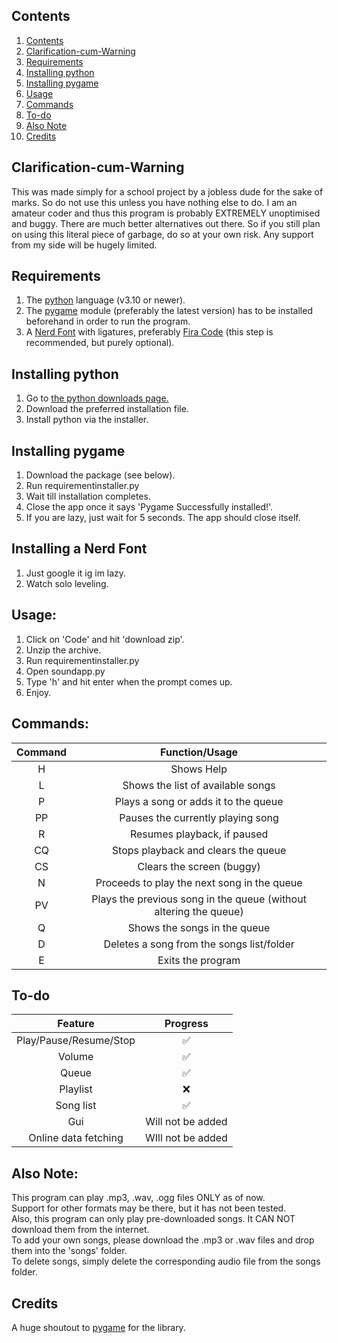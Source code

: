 ## Contents
1. [Contents](https://github.com/Avn3s/SoundApp?tab=readme-ov-file#contents)
2. [Clarification-cum-Warning](https://github.com/Avn3s/SoundApp?tab=readme-ov-file#clarification-cum-warning)
3. [Requirements](https://github.com/Avn3s/SoundApp?tab=readme-ov-file#requirements)
4. [Installing python](https://github.com/Avn3s/SoundApp?tab=readme-ov-file#clarification-cum-warning)
5. [Installing pygame](https://github.com/Avn3s/SoundApp?tab=readme-ov-file#installing-python)
6. [Usage](https://github.com/Avn3s/SoundApp?tab=readme-ov-file#usage)
7. [Commands](https://github.com/Avn3s/SoundApp?tab=readme-ov-file#commands)
8. [To-do](https://github.com/Avn3s/SoundApp?tab=readme-ov-file#to-do)
9. [Also Note](https://github.com/Avn3s/SoundApp?tab=readme-ov-file#also-note)
10. [Credits](https://github.com/Avn3s/SoundApp?tab=readme-ov-file#credits)

## Clarification-cum-Warning
This was made simply for a school project by a jobless dude for the sake of marks. So do not use this unless you have nothing else to do.
I am an amateur coder and thus this program is probably EXTREMELY unoptimised and buggy. 
There are much better alternatives out there. So if you still plan on using this literal piece of garbage, do so at your own risk.
Any support from my side will be hugely limited.

## Requirements
1. The [python](https://www.python.org/) language (v3.10 or newer).
2. The [pygame](https://pypi.org/project/pygame/) module (preferably the latest version) has to be installed beforehand in order to run the program.
3. A [Nerd Font](https://www.nerdfonts.com/) with ligatures, preferably [Fira Code](https://github.com/ryanoasis/nerd-fonts/tree/master/patched-fonts/FiraCode) (this step is recommended, but purely optional).

## Installing python
1. Go to [the python downloads page.](https://www.python.org/downloads)
2. Download the preferred installation file.
3. Install python via the installer.

## Installing pygame
 1. Download the package (see below).
 2. Run requirementinstaller.py
 3. Wait till installation completes.
 4. Close the app once it says 'Pygame Successfully installed!'.
 5. If you are lazy, just wait for 5 seconds. The app should close itself.

## Installing a Nerd Font
 1. Just google it ig im lazy.
 2. Watch solo leveling.

## Usage:
 1. Click on 'Code' and hit 'download zip'.
 2. Unzip the archive.
 3. Run requirementinstaller.py
 4. Open soundapp.py
 5. Type 'h' and hit enter when the prompt comes up.
 6. Enjoy.

## Commands:
<td>

| Command  | Function/Usage |
| :-------: | :-------: |
| H | Shows Help |
| L | Shows the list of available songs |
| P | Plays a song or adds it to the queue |
| PP   | Pauses the currently playing song |
| R | Resumes playback, if paused |
| CQ   | Stops playback and clears the queue |
| CS | Clears the screen (buggy) |
| N | Proceeds to play the next song in the queue |
| PV | Plays the previous song in the queue (without altering the queue) |
| Q | Shows the songs in the queue |
| D | Deletes a song from the songs list/folder |
| E | Exits the program |
</td>

## To-do
<td>

| Feature  | Progress |
| :-------: | :-------: |
| Play/Pause/Resume/Stop | ✅ |
| Volume   | ✅ |
| Queue   | ✅ |
| Playlist | :x: |
| Song list | ✅ |
| Gui | Will not be added |
| Online data fetching | WIll not be added |

</td>
  
 ## Also Note:                                                                                                
This program can play .mp3, .wav, .ogg files ONLY as of now.                                              
 Support for other formats may be there, but it has not been tested.                                       
 Also, this program can only play pre-downloaded songs. It CAN NOT download them from the internet.        
 To add your own songs, please download the .mp3 or .wav files and drop them into the 'songs' folder.      
 To delete songs, simply delete the corresponding audio file from the songs folder.

 ## Credits
 A huge shoutout to [pygame](https://pypi.org/project/pygame/) for the library.
